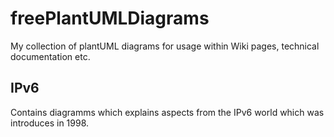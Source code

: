 # freePlantUMLDiagrams
My collection of plantUML diagrams for usage within Wiki pages, technical documentation etc.

## IPv6

Contains diagramms which explains aspects from the IPv6 world which was introduces in 1998.
